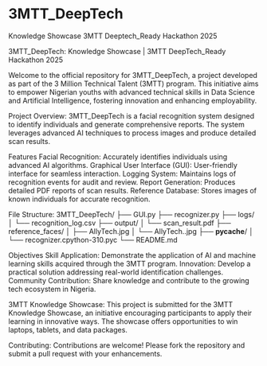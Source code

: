 # 3MTT_DeepTech
Knowledge Showcase 3MTT Deeptech_Ready Hackathon 2025

3MTT_DeepTech:
Knowledge Showcase | 3MTT DeepTech_Ready Hackathon 2025

Welcome to the official repository for 3MTT_DeepTech, a project developed as part of the 3 Million Technical Talent (3MTT) program. This initiative aims to empower Nigerian youths with advanced technical skills in Data Science and Artificial Intelligence, fostering innovation and enhancing employability.

Project Overview:
3MTT_DeepTech is a facial recognition system designed to identify individuals and generate comprehensive reports. The system leverages advanced AI techniques to process images and produce detailed scan results.

Features
Facial Recognition: Accurately identifies individuals using advanced AI algorithms.
Graphical User Interface (GUI): User-friendly interface for seamless interaction.
Logging System: Maintains logs of recognition events for audit and review.
Report Generation: Produces detailed PDF reports of scan results.
Reference Database: Stores images of known individuals for accurate recognition.

File Structure:
3MTT_DeepTech/
├── GUI.py
├── recognizer.py
├── logs/
│   └── recognition_log.csv
├── output/
│   └── scan_result.pdf
├── reference_faces/
│   ├── AllyTech.jpg
│   └── AllyTech..jpg
├── __pycache__/
│   └── recognizer.cpython-310.pyc
└── README.md


Objectives
Skill Application: Demonstrate the application of AI and machine learning skills acquired through the 3MTT program.
Innovation: Develop a practical solution addressing real-world identification challenges.
Community Contribution: Share knowledge and contribute to the growing tech ecosystem in Nigeria.

3MTT Knowledge Showcase:
This project is submitted for the 3MTT Knowledge Showcase, an initiative encouraging participants to apply their learning in innovative ways. The showcase offers opportunities to win laptops, tablets, and data packages.

Contributing:
Contributions are welcome! Please fork the repository and submit a pull request with your enhancements.
